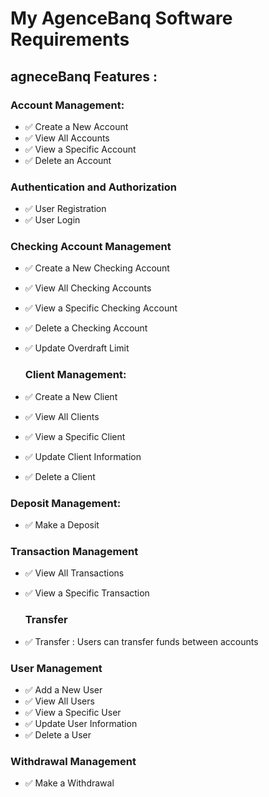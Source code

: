 # My AgenceBanq Software Requirements

## agneceBanq Features :

### Account Management:

- ✅ Create a New Account
- ✅ View All Accounts
- ✅ View a Specific Account
- ✅ Delete an Account

### Authentication and Authorization

- ✅ User Registration
- ✅ User Login

### Checking Account Management

- ✅ Create a New Checking Account
- ✅ View All Checking Accounts
- ✅ View a Specific Checking Account
- ✅ Delete a Checking Account
- ✅ Update Overdraft Limit

  ### Client Management:

- ✅ Create a New Client
- ✅ View All Clients
- ✅ View a Specific Client
- ✅ Update Client Information
- ✅ Delete a Client

### Deposit Management:

- ✅ Make a Deposit

### Transaction Management

- ✅ View All Transactions
- ✅ View a Specific Transaction

  ###  Transfer

- ✅ Transfer : Users can transfer funds between accounts

###  User Management

- ✅ Add a New User
- ✅ View All Users
- ✅ View a Specific User
- ✅ Update User Information
- ✅ Delete a User

###  Withdrawal Management

- ✅ Make a Withdrawal
